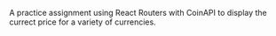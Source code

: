 A practice assignment using React Routers with CoinAPI to display the currect price for a variety of currencies.
